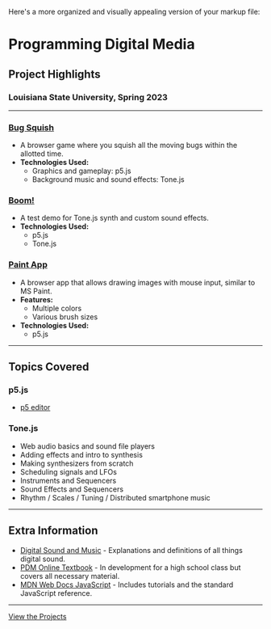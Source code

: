 Here's a more organized and visually appealing version of your markup file:

# Programming Digital Media

## Project Highlights
### Louisiana State University, Spring 2023

---

### [Bug Squish](https://adeblieux.github.io/pdm-2023/1.4/)
  * A browser game where you squish all the moving bugs within the allotted time.
  * **Technologies Used:** 
    * Graphics and gameplay: p5.js
    * Background music and sound effects: Tone.js

### [Boom!](https://adeblieux.github.io/pdm-2023/2.3_SoundSynthesis&SoundEffects/)
   * A test demo for Tone.js synth and custom sound effects.
   * **Technologies Used:**
     * p5.js
     * Tone.js

### [Paint App](https://adeblieux.github.io/pdm-2023/1.2/)
   * A browser app that allows drawing images with mouse input, similar to MS Paint.
   * **Features:**
     * Multiple colors
     * Various brush sizes
   * **Technologies Used:**
     * p5.js

---

## Topics Covered

### p5.js
- [p5 editor](https://editor.p5js.org/tcarso2/sketches/3Gs60W1g_)

### Tone.js
- Web audio basics and sound file players
- Adding effects and intro to synthesis
- Making synthesizers from scratch
- Scheduling signals and LFOs
- Instruments and Sequencers
- Sound Effects and Sequencers
- Rhythm / Scales / Tuning / Distributed smartphone music

---

## Extra Information

- [Digital Sound and Music](http://digitalsoundandmusic.com/curriculum/) - Explanations and definitions of all things digital sound.
- [PDM Online Textbook](https://pdm.lsupathways.org/) - In development for a high school class but covers all necessary material.
- [MDN Web Docs JavaScript](https://developer.mozilla.org/en-US/docs/Web/JavaScript) - Includes tutorials and the standard JavaScript reference.

---

[View the Projects](https://adeblieux.github.io/pdm-2023/)

